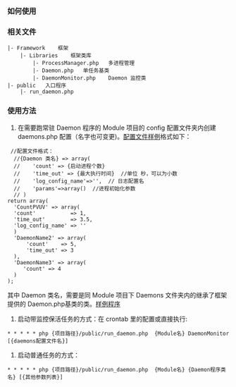 ### 如何使用

### 相关文件
```
|- Framework	框架
	|- Libraries	框架类库
		|- ProcessManager.php 	多进程管理
		|- Daemon.php 	单任务基类
		|- DaemonMonitor.php 	Daemon 监控类
|- public	入口程序
	|- run_daemon.php
```

### 使用方法
1. 在需要跑常驻 Daemon 程序的 Module 项目的 config 配置文件夹内创建 daemons.php 配置（名字也可变更)。[配置文件样例](https://github.com/pureisle/MicroMVC/blob/master/Sso/config/daemons.php)格式如下：
```
 //配置文件格式：
  //{Daemon 类名} => array(
  //    'count' => {启动进程个数}
  //    'time_out' => {最大执行时间}  //单位 秒，可以为小数
  //    'log_config_name'=>'',  // 日志配置名
  //    'params'=>array()  //进程初始化参数
  // )
return array(
  'CountPVUV' => array(
  'count'           => 1,
  'time_out'        => 3.5,
  'log_config_name' => ''
  )
  'DaemonName2' => array(
      'count'    => 5,
      'time_out' => 3
  ),
  'DaemonName3' => array(
     'count' => 4
  )
);
```
其中 Daemon 类名，需要是同 Module 项目下 Daemons 文件夹内的继承了框架提供的 Daemon.php基类的类。[样例程序](https://github.com/pureisle/MicroMVC/blob/master/Sso/Daemons/CountPVUV.php)
1. 启动带监控保活任务的方式：在 crontab 里的配置或直接执行:
```
* * * * * php {项目路径}/public/run_daemon.php  {Module名} DaemonMonitor [{daemons配置文件名}]
```
1. 启动普通任务的方式：
```
* * * * * php {项目路径}/public/run_daemon.php  {Module名} {Daemon程序类名} [{其他参数列表}]
```